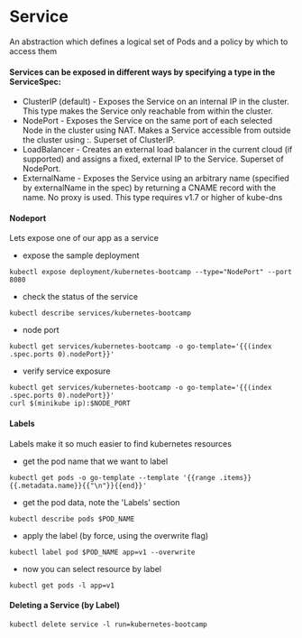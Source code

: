 # Service
An abstraction which defines a logical set of Pods and a policy by which to access them

#### Services can be exposed in different ways by specifying a type in the ServiceSpec:
- ClusterIP (default) - Exposes the Service on an internal IP in the cluster. This type makes the Service only reachable from within the cluster.
- NodePort - Exposes the Service on the same port of each selected Node in the cluster using NAT. Makes a Service accessible from outside the cluster using <NodeIP>:<NodePort>. Superset of ClusterIP.
- LoadBalancer - Creates an external load balancer in the current cloud (if supported) and assigns a fixed, external IP to the Service. Superset of NodePort.
- ExternalName - Exposes the Service using an arbitrary name (specified by externalName in the spec) by returning a CNAME record with the name. No proxy is used. This type requires v1.7 or higher of kube-dns

#### Nodeport
Lets expose one of our app as a service
- expose the sample deployment
```
kubectl expose deployment/kubernetes-bootcamp --type="NodePort" --port 8080
```
- check the status of the service
```
kubectl describe services/kubernetes-bootcamp
```
- node port
```
kubectl get services/kubernetes-bootcamp -o go-template='{{(index .spec.ports 0).nodePort}}'
```
- verify service exposure
```
kubectl get services/kubernetes-bootcamp -o go-template='{{(index .spec.ports 0).nodePort}}'
curl $(minikube ip):$NODE_PORT
```

#### Labels
Labels make it so much easier to find kubernetes resources
- get the pod name that we want to label
```
kubectl get pods -o go-template --template '{{range .items}}{{.metadata.name}}{{"\n"}}{{end}}'
```
- get the pod data, note the 'Labels' section
```
kubectl describe pods $POD_NAME
```
- apply the label (by force, using the overwrite flag)
```
kubectl label pod $POD_NAME app=v1 --overwrite
```
- now you can select resource by label
```
kubectl get pods -l app=v1
```

#### Deleting a Service (by Label)
```
kubectl delete service -l run=kubernetes-bootcamp
```
